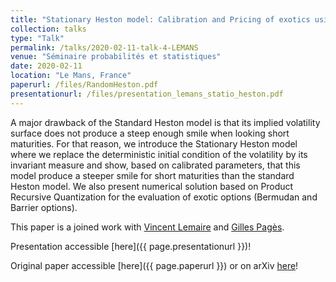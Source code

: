 ```yaml
---
title: "Stationary Heston model: Calibration and Pricing of exotics using Product Recursive Quantization"
collection: talks
type: "Talk"
permalink: /talks/2020-02-11-talk-4-LEMANS
venue: "Séminaire probabilités et statistiques"
date: 2020-02-11
location: "Le Mans, France"
paperurl: /files/RandomHeston.pdf
presentationurl: /files/presentation_lemans_statio_heston.pdf
---
```


A major drawback of the Standard Heston model is that its implied volatility surface does not produce a steep enough smile when looking short maturities. For that reason, we introduce the Stationary Heston model where we replace the deterministic initial condition of the volatility by its invariant measure and show, based on calibrated parameters, that this model produce a steeper smile for short maturities than the standard Heston model. We also present numerical solution based on Product Recursive Quantization for the evaluation of exotic options (Bermudan and Barrier options).

This paper is a joined work with [Vincent Lemaire](https://www.lpsm.paris/pageperso/lemaire/) and [Gilles Pagès](http://www.lpsm.paris/dw/doku.php?id=users:pages:index).

Presentation accessible [here]({{ page.presentationurl }})!

Original paper accessible [here]({{ page.paperurl }}) or on arXiv [here](https://arxiv.org/abs/2001.03101)!
